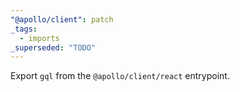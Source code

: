 ```yaml
---
"@apollo/client": patch
_tags:
  - imports
_superseded: "TODO"
---
```


Export `gql` from the `@apollo/client/react` entrypoint.
